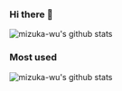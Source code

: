### Hi there 👋

<!--
**mizuka-wu/mizuka-wu** is a ✨ _special_ ✨ repository because its `README.md` (this file) appears on your GitHub profile.

Here are some ideas to get you started:

- 🔭 I’m currently working on ...
- 🌱 I’m currently learning ...
- 👯 I’m looking to collaborate on ...
- 🤔 I’m looking for help with ...
- 💬 Ask me about ...
- 📫 How to reach me: ...
- 😄 Pronouns: ...
- ⚡ Fun fact: ...
-->

![mizuka-wu's github stats](https://github-readme-stats.vercel.app/api?username=mizuka-wu&hide=stars)
### Most used
![mizuka-wu's github stats](https://github-readme-stats.anuraghazra1.vercel.app/api/top-langs/?username=mizuka-wu&layout=compact&hide_title=true)

